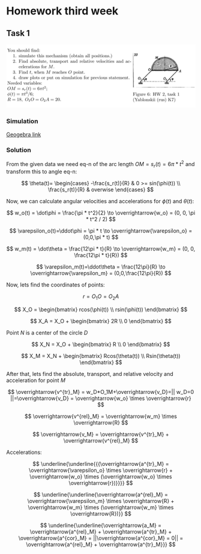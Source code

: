 # Homework third week

## Task 1

![img.png](assets/task1.png)

### Simulation

[Geogebra link](https://www.geogebra.org/m/xnprbgq6)

### Solution

From the given data we need eq-n of the arc length $OM = s_r(t) = 6\pi*t^2$ and transform this to angle eq-n:

$$
\theta(t)=
\begin{cases}
-\frac{s_r(t)}{R} & 0 >= sin(\phi(t)) \\
\frac{s_r(t)}{R} & overwise
\end{cases}
$$

Now, we can calculate angular velocities and accelerations for $\phi(t)$ and $\theta(t)$:

$$
w_o(t) = \dot\phi = \frac{\pi * t^2}{2} \to \overrightarrow{w_o} = (0, 0, \pi * t^2 / 2)
$$

$$
\varepsilon_o(t)=\ddot\phi = \pi * t \to \overrightarrow{\varepsilon_o} = (0,0,\pi * t)
$$

$$
w_m(t) = \dot\theta = \frac{12\pi * t}{R} \to \overrightarrow{w_m} = (0, 0, \frac{12\pi * t}{R})
$$

$$
\varepsilon_m(t)=\ddot\theta = \frac{12\pi}{R} \to \overrightarrow{\varepsilon_m} = (0,0,\frac{12\pi}{R})
$$

Now, lets find the coordinates of points:

$$
r = O_1O = O_2A
$$

$$
X_O = 
\begin{bmatrix} 
rcos(\phi(t)) \\
rsin(\phi(t))
\end{bmatrix}
$$

$$
X_A = X_O + 
\begin{bmatrix} 
2R \\
0
\end{bmatrix}
$$

Point $N$ is a center of the circle $D$

$$
X_N = X_O + 
\begin{bmatrix} 
R \\
0
\end{bmatrix}
$$

$$
X_M = X_N + 
\begin{bmatrix} 
Rcos(\theta(t)) \\
Rsin(\theta(t))
\end{bmatrix}
$$

After that, lets find the absolute, transport, and relative velocity and acceleration for point $M$

$$
\overrightarrow{v^{tr}_M} = w_D*O_1M+\overrightarrow{v_D}=|| w_D=0 ||=\overrightarrow{v_D} = \overrightarrow{w_o} \times \overrightarrow{r}
$$

$$
\overrightarrow{v^{rel}_M} = \overrightarrow{w_m} \times \overrightarrow{R}
$$

$$
\overrightarrow{v_M} = \overrightarrow{v^{tr}_M} + \overrightarrow{v^{rel}_M}
$$

Accelerations:

$$
\underline{\underline{{{\overrightarrow{a^{tr}_M} = \overrightarrow{\varepsilon_o} \times \overrightarrow{r} + \overrightarrow{w_o} \times (\overrightarrow{w_o} \times \overrightarrow{r})}}}}
$$

$$
\underline{\underline{\overrightarrow{a^{rel}_M} = \overrightarrow{\varepsilon_m} \times \overrightarrow{R} + \overrightarrow{w_m} \times (\overrightarrow{w_m} \times \overrightarrow{R})}}
$$

$$
\underline{\underline{\overrightarrow{a_M} = \overrightarrow{a^{rel}_M} + \overrightarrow{a^{tr}_M} + \overrightarrow{a^{cor}_M} = ||\overrightarrow{a^{cor}_M} = 0|| = \overrightarrow{a^{rel}_M} + \overrightarrow{a^{tr}_M}}}
$$

